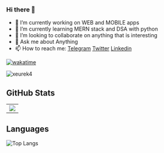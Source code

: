
### Hi there 👋


- 🔭 I’m currently working on WEB and MOBILE apps
- 🌱 I’m currently learning MERN stack and DSA with python
- 👯 I’m looking to collaborate on anything that is interesting
- 💬 Ask me about Anything
- 📫 How to reach me: [Telegram](https://t.me/Xeurek4) [Twitter](https://x.com/xeurek4) [Linkedin](https://et.linkedin.com/in/xeurek4)


[![wakatime](https://wakatime.com/badge/user/xeurek4.svg)](https://wakatime.com/@xeurek4)
<p align="left"> <img src="https://komarev.com/ghpvc/?username=xeurek4&label=Profile%20views&color=0e75b6&style=flat" alt="xeurek4" /> </p>

## GitHub Stats
<table border="0" border="none">
 <tr>
    <td>
     <img align="center" src="https://github-readme-stats.vercel.app/api?username=Besufikad17&count_private=true&title_color=0E8EE9&icon_color=0E8EE9&custom_title=Eureka's+GitHub+Stats&show_icons=true"
   </td>
 </tr>
</table>


## Languages

![Top Langs](https://github-readme-stats.vercel.app/api/top-langs/?username=xeureka&layout=compact)
